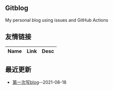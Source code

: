 ## Gitblog
My personal blog using issues and GitHub Actions
## 友情链接
| Name | Link | Desc | 
 | ---- | ---- | ---- |
## 最近更新
- [第一次写blog](https://github.com/SunJunge08/sjg-blog/issues/2)--2021-08-18

